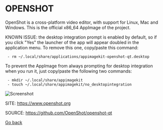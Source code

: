 # OPENSHOT

 OpenShot is a cross-platform video editor, with support for Linux, Mac
 and Windows. This is the official x86_64 AppImage of the project.
 
 KNOWN ISSUE: the desktop integration prompt is enabled by default, so
 if you click "Yes" the launcher of the app will appear doubled in the 
 application menu. To remove this one, copy/paste this command:
 
     - rm ~/.local/share/applications/appimagekit-openshot-qt.desktop
 
 To prevent the AppImage from always prompting for desktop integration
 when you run it, just copy/paste the following two commands: 
 
     - mkdir ~/.local/share/appimagekit
     - touch ~/.local/share/appimagekit/no_desktopintegration
 
 ![Screenshot](https://cdn.openshot.org/static/img/gallery/ui-example.jpg)
 
 SITE: https://www.openshot.org

 SOURCE: https://github.com/OpenShot/openshot-qt

 [Go back](https://portable-linux-apps.github.io/apps.html)
